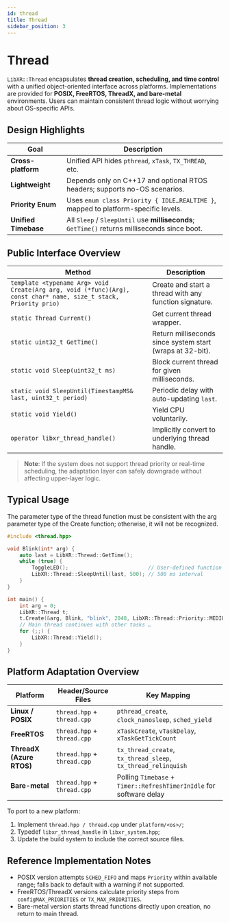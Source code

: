 ```yaml
---
id: thread
title: Thread
sidebar_position: 3
---
```


# Thread

`LibXR::Thread` encapsulates **thread creation, scheduling, and time control** with a unified object-oriented interface across platforms. Implementations are provided for **POSIX, FreeRTOS, ThreadX, and bare-metal** environments. Users can maintain consistent thread logic without worrying about OS-specific APIs.

## Design Highlights

| Goal                 | Description                                                                 |
|----------------------|-----------------------------------------------------------------------------|
| **Cross-platform**    | Unified API hides `pthread`, `xTask`, `TX_THREAD`, etc.                    |
| **Lightweight**       | Depends only on C++17 and optional RTOS headers; supports no-OS scenarios. |
| **Priority Enum**     | Uses `enum class Priority { IDLE…REALTIME }`, mapped to platform-specific levels. |
| **Unified Timebase**  | All `Sleep` / `SleepUntil` use **milliseconds**; `GetTime()` returns milliseconds since boot. |

## Public Interface Overview

| Method                                                                                                              | Description                                      |
|---------------------------------------------------------------------------------------------------------------------|--------------------------------------------------|
| `template <typename Arg> void Create(Arg arg, void (*func)(Arg), const char* name, size_t stack, Priority prio)`   | Create and start a thread with any function signature. |
| `static Thread Current()`                                                                                           | Get current thread wrapper.                     |
| `static uint32_t GetTime()`                                                                                         | Return milliseconds since system start (wraps at 32-bit). |
| `static void Sleep(uint32_t ms)`                                                                                    | Block current thread for given milliseconds.     |
| `static void SleepUntil(TimestampMS& last, uint32_t period)`                                                        | Periodic delay with auto-updating `last`.        |
| `static void Yield()`                                                                                               | Yield CPU voluntarily.                          |
| `operator libxr_thread_handle()`                                                                                    | Implicitly convert to underlying thread handle.  |

> **Note**: If the system does not support thread priority or real-time scheduling, the adaptation layer can safely downgrade without affecting upper-layer logic.

## Typical Usage

The parameter type of the thread function must be consistent with the arg parameter type of the Create function; otherwise, it will not be recognized.

```cpp
#include <thread.hpp>

void Blink(int* arg) {
    auto last = LibXR::Thread::GetTime();
    while (true) {
        ToggleLED();                          // User-defined function
        LibXR::Thread::SleepUntil(last, 500); // 500 ms interval
    }
}

int main() {
    int arg = 0;
    LibXR::Thread t;
    t.Create(&arg, Blink, "blink", 2048, LibXR::Thread::Priority::MEDIUM);
    // Main thread continues with other tasks …
    for (;;) {
        LibXR::Thread::Yield();
    }
}
```

## Platform Adaptation Overview

| Platform                | Header/Source Files           | Key Mapping                                               |
|-------------------------|-------------------------------|-----------------------------------------------------------|
| **Linux / POSIX**        | `thread.hpp` + `thread.cpp`  | `pthread_create`, `clock_nanosleep`, `sched_yield`       |
| **FreeRTOS**             | `thread.hpp` + `thread.cpp`  | `xTaskCreate`, `vTaskDelay`, `xTaskGetTickCount`         |
| **ThreadX (Azure RTOS)** | `thread.hpp` + `thread.cpp`  | `tx_thread_create`, `tx_thread_sleep`, `tx_thread_relinquish` |
| **Bare-metal**           | `thread.hpp` + `thread.cpp`  | Polling `Timebase` + `Timer::RefreshTimerInIdle` for software delay |

To port to a new platform:

1. Implement `thread.hpp / thread.cpp` under `platform/<os>/`;
2. Typedef `libxr_thread_handle` in `libxr_system.hpp`;
3. Update the build system to include the correct source files.

## Reference Implementation Notes

* POSIX version attempts `SCHED_FIFO` and maps `Priority` within available range; falls back to default with a warning if not supported.
* FreeRTOS/ThreadX versions calculate priority steps from `configMAX_PRIORITIES` or `TX_MAX_PRIORITIES`.
* Bare-metal version starts thread functions directly upon creation, no return to main thread.
